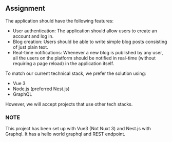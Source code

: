 ## Assignment 
The application should have the following features:
- User authentication: The application should allow users to create an account and log in.
- Blog creation: Users should be able to write simple blog posts consisting of just plain text.
- Real-time notifications: Whenever a new blog is published by any user, all the users on the platform should be notified in real-time (without requiring a page reload) in the application itself.

To match our current technical stack, we prefer the solution using:
- Vue 3
- Node.js (preferred Nest.js)
- GraphQL

However, we will accept projects that use other tech stacks.

### NOTE
This project has been set up with Vue3 (Not Nuxt 3) and Nest.js with Graphql. It has a hello world graphql and REST endpoint.

